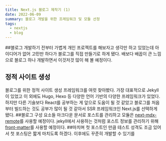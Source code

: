 ```yaml
---
title: Next.js 블로그 제작기 (1)
date: 2022-06-09
summary: 블로그 개발을 위한 프레임워크 및 모듈 선정
tags:
  - nextjs
  - blog
---
```

##블로그 개발하기
전부터 가볍게 개인 프로젝트를 해보자고 생각만 하고 있었는데 아이디어가 없어 고민만 하다가 블로그를 직접 만들기로 하게 됐다. 배보다 배꼽이 큰 느낌으로 블로그 하나 개발하면서 이것저것 많이 해 볼 예정이다.
## 정적 사이트 생성
블로그를 위한 정적 사이트 생성 프레임워크를 여럿 찾아봤다. 가장 대표적으로 Jekyll이 있었고 이 외에도 Hugo, Hexo 등 다양한 언어 기반의 다양한 프레임워크가 있었다. 하지만 다른 기술보다 React를 공부하는 게 앞으로 도움이 될 것 같았고 블로그를 처음부터 빌드하는 것도 공부가 많이 될 것 같아서 SSR 프레임워크인 Next.js를 선택하게 됐다.
##블로그 구성 요소들
마크다운 문서로 포스트를 관리하고 모듈은 [next-mdx-remote](https://www.npmjs.com/package/next-mdx-remote)를 사용할 예정이다. jekyll에서 사용하는 것처럼 포스트 정보를 관리하기 위해 [front-matter](https://www.npmjs.com/package/front-matter)를 사용할 예정이다.
##마치며
첫 포스트인 만큼 테스트 성격도 조금 있어서 첫 포스팅은 짧게 마치도록 하겠다. 이후에도 꾸준히 개발할 수 있기를

